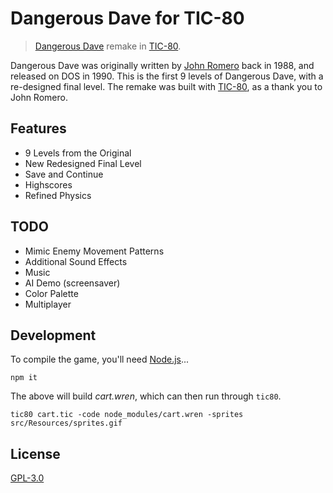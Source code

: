 # Dangerous Dave for TIC-80

> [Dangerous Dave](https://en.wikipedia.org/wiki/Dangerous_Dave) remake in [TIC-80](https://tic.computer).

Dangerous Dave was originally written by [John Romero](https://en.wikipedia.org/wiki/John_Romero) back in 1988, and released on DOS in 1990. This is the first 9 levels of Dangerous Dave, with a re-designed final level. The remake was built with [TIC-80](https://tic.computer), as a thank you to John Romero.

## Features

- 9 Levels from the Original
- New Redesigned Final Level
- Save and Continue
- Highscores
- Refined Physics

## TODO

- Mimic Enemy Movement Patterns
- Additional Sound Effects
- Music
- AI Demo (screensaver)
- Color Palette
- Multiplayer

## Development

To compile the game, you'll need [Node.js](https://nodejs.org)...

```
npm it
```

The above will build *cart.wren*, which can then run through `tic80`.

```
tic80 cart.tic -code node_modules/cart.wren -sprites src/Resources/sprites.gif
```

## License

[GPL-3.0](LICENSE)
